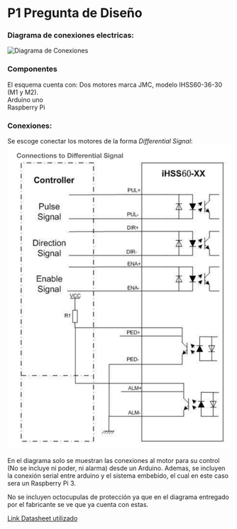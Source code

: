 # P1 Pregunta de Diseño

### Diagrama de conexiones electricas:

![Diagrama de Conexiones](https://github.com/acastro4/PalTech/blob/main/P1/1_pregunta_de_disen%CC%83o_v2.png "Diagrama")


### Componentes
El esquema cuenta con:
Dos motores marca JMC, modelo IHSS60-36-30 (M1 y M2).\
Arduino uno\
Raspberry Pi

### Conexiones:
Se escoge conectar los motores de la forma *Differential Signal*:
![Diagrama de Conexiones](https://github.com/acastro4/PalTech/blob/main/P1/Diagrama_motor.png)

En el diagrama solo se muestran las conexiones al motor para su control (No se incluye ni poder, ni alarma) desde un Arduino. Ademas, se incluyen la conexión serial entre arduino y el sistema embebido, el cual en este caso sera un Raspberry Pi 3.

No se incluyen octocupulas de protección ya que en el diagrama entregado por el fabricante se ve que ya cuenta con estas.

[Link Datasheet utilizado](https://www.jmc-motor.com/file/1806080877.pdf)
